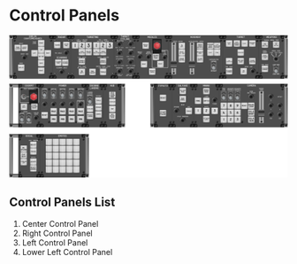 # Control Panels

![Control Panels](images/ControlPanels.png)

## Control Panels List

1. Center Control Panel
1. Right Control Panel
1. Left Control Panel
1. Lower Left Control Panel
